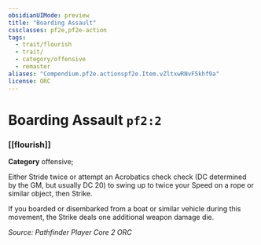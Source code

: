 ```yaml
---
obsidianUIMode: preview
title: "Boarding Assault"
cssclasses: pf2e,pf2e-action
tags:
  - trait/flourish
  - trait/
  - category/offensive
  - remaster
aliases: "Compendium.pf2e.actionspf2e.Item.vZltxwRNvF5khf9a"
license: ORC
---
```

# Boarding Assault `pf2:2`

### [[flourish]]

**Category** offensive; 




Either Stride twice or attempt an Acrobatics check check (DC determined by the GM, but usually DC 20) to swing up to twice your Speed on a rope or similar object, then Strike.

If you boarded or disembarked from a boat or similar vehicle during this movement, the Strike deals one additional weapon damage die.

*Source: Pathfinder Player Core 2*
*ORC*
